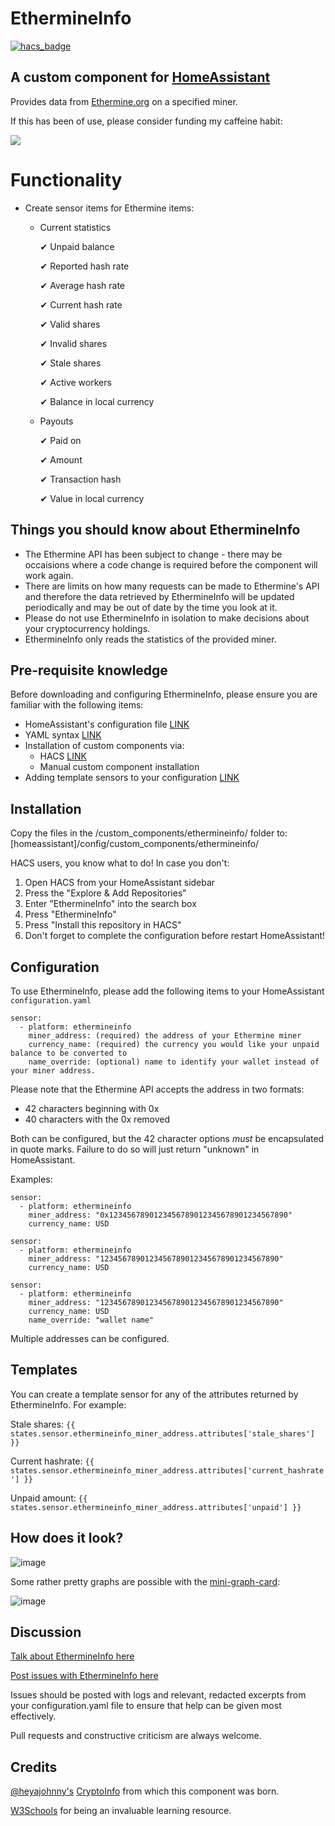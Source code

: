 # EthermineInfo
[![hacs_badge](https://img.shields.io/badge/HACS-Default-orange.svg?style=for-the-badge)](https://github.com/custom-components/hacs)
## A custom component for [HomeAssistant](https://github.com/home-assistant/core) 

Provides data from [Ethermine.org](https://ethermine.org/) on a specified miner.

If this has been of use, please consider funding my caffeine habit:

<a href="https://www.buymeacoffee.com/tomprior" target="_blank"><img src="https://www.buymeacoffee.com/assets/img/custom_images/orange_img.png"></a>

# Functionality

* Create sensor items for Ethermine items:
  * Current statistics
  
      ✔ Unpaid balance
  
      ✔ Reported hash rate
  
      ✔ Average hash rate
  
      ✔ Current hash rate
  
      ✔ Valid shares
  
      ✔ Invalid shares
  
      ✔ Stale shares
  
      ✔ Active workers
      
      ✔ Balance in local currency
     
  * Payouts
  
      ✔ Paid on
  
      ✔ Amount
  
      ✔ Transaction hash
      
      ✔ Value in local currency

## Things you should know about EthermineInfo
* The Ethermine API has been subject to change - there may be occaisions where a code change is required before the component will work again.
* There are limits on how many requests can be made to Ethermine's API and therefore the data retrieved by EthermineInfo will be updated periodically and may be out of date by the time you look at it.
* Please do not use EthermineInfo in isolation to make decisions about your cryptocurrency holdings.
* EthermineInfo only reads the statistics of the provided miner.

## Pre-requisite knowledge

Before downloading and configuring EthermineInfo, please ensure you are familiar with the following items:

* HomeAssistant's configuration file [LINK](https://www.home-assistant.io/docs/configuration/)
* YAML syntax [LINK](https://www.home-assistant.io/docs/configuration/yaml/)
* Installation of custom components via:
  * HACS [LINK](https://hacs.xyz/docs/setup/prerequisites)
  * Manual custom component installation
* Adding template sensors to your configuration [LINK](https://www.home-assistant.io/integrations/template/)

## Installation

Copy the files in the /custom_components/ethermineinfo/ folder to: [homeassistant]/config/custom_components/ethermineinfo/

HACS users, you know what to do!
In case you don't:

1. Open HACS from your HomeAssistant sidebar
2. Press the "Explore & Add Repositories"
3. Enter "EthermineInfo" into the search box
4. Press "EthermineInfo"
5. Press "Install this repository in HACS"
6. Don't forget to complete the configuration before restart HomeAssistant!

## Configuration

To use EthermineInfo, please add the following items to your HomeAssistant ```configuration.yaml```
````
sensor:
  - platform: ethermineinfo
    miner_address: (required) the address of your Ethermine miner
    currency_name: (required) the currency you would like your unpaid balance to be converted to 
    name_override: (optional) name to identify your wallet instead of your miner address.
````

Please note that the Ethermine API accepts the address in two formats:

- 42 characters beginning with 0x
- 40 characters with the 0x removed

Both can be configured, but the 42 character options *must* be encapsulated in quote marks. Failure to do so will just return "unknown" in HomeAssistant.

Examples:

```
sensor:
  - platform: ethermineinfo
    miner_address: "0x1234567890123456789012345678901234567890"
    currency_name: USD
```

```
sensor:
  - platform: ethermineinfo
    miner_address: "1234567890123456789012345678901234567890"
    currency_name: USD
```

```
sensor:
  - platform: ethermineinfo
    miner_address: "1234567890123456789012345678901234567890"
    currency_name: USD
    name_override: "wallet name"
```

Multiple addresses can be configured.

## Templates

You can create a template sensor for any of the attributes returned by EthermineInfo. For example:

Stale shares:
```{{ states.sensor.ethermineinfo_miner_address.attributes['stale_shares'] }}```

Current hashrate:
```{{ states.sensor.ethermineinfo_miner_address.attributes['current_hashrate'] }}```

Unpaid amount:
```{{ states.sensor.ethermineinfo_miner_address.attributes['unpaid'] }}```

## How does it look?

![image](https://user-images.githubusercontent.com/34111848/119135501-6aef4c80-ba36-11eb-9006-dc756af23978.png)

Some rather pretty graphs are possible with the [mini-graph-card](https://github.com/kalkih/mini-graph-card):

![image](https://user-images.githubusercontent.com/34111848/143507616-a8bac318-5696-4a8a-bffe-7f4d14c8f5e5.png)

## Discussion

[Talk about EthermineInfo here](https://community.home-assistant.io/t/my-first-custom-component-ethermineinfo/302734)

[Post issues with EthermineInfo here](https://github.com/ThomasPrior/EthermineInfo/issues)

Issues should be posted with logs and relevant, redacted excerpts from your configuration.yaml file to ensure that help can be given most effectively.

Pull requests and constructive criticism are always welcome.

## Credits

[@heyajohnny's](https://github.com/heyajohnny) [CryptoInfo](https://github.com/heyajohnny/cryptoinfo) from which this component was born.

[W3Schools](https://www.w3schools.com/python/default.asp) for being an invaluable learning resource.
